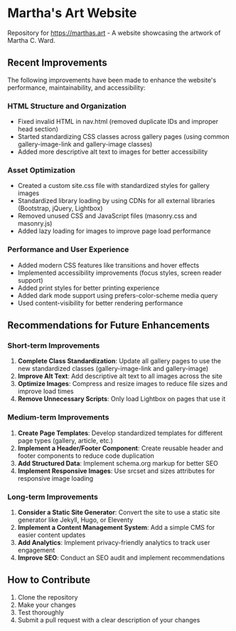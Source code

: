 # Martha's Art Website

Repository for https://marthas.art - A website showcasing the artwork of Martha C. Ward.

## Recent Improvements

The following improvements have been made to enhance the website's performance, maintainability, and accessibility:

### HTML Structure and Organization
- Fixed invalid HTML in nav.html (removed duplicate IDs and improper head section)
- Started standardizing CSS classes across gallery pages (using common gallery-image-link and gallery-image classes)
- Added more descriptive alt text to images for better accessibility

### Asset Optimization
- Created a custom site.css file with standardized styles for gallery images
- Standardized library loading by using CDNs for all external libraries (Bootstrap, jQuery, Lightbox)
- Removed unused CSS and JavaScript files (masonry.css and masonry.js)
- Added lazy loading for images to improve page load performance

### Performance and User Experience
- Added modern CSS features like transitions and hover effects
- Implemented accessibility improvements (focus styles, screen reader support)
- Added print styles for better printing experience
- Added dark mode support using prefers-color-scheme media query
- Used content-visibility for better rendering performance

## Recommendations for Future Enhancements

### Short-term Improvements
1. **Complete Class Standardization**: Update all gallery pages to use the new standardized classes (gallery-image-link and gallery-image)
2. **Improve Alt Text**: Add descriptive alt text to all images across the site
3. **Optimize Images**: Compress and resize images to reduce file sizes and improve load times
4. **Remove Unnecessary Scripts**: Only load Lightbox on pages that use it

### Medium-term Improvements
1. **Create Page Templates**: Develop standardized templates for different page types (gallery, article, etc.)
2. **Implement a Header/Footer Component**: Create reusable header and footer components to reduce code duplication
3. **Add Structured Data**: Implement schema.org markup for better SEO
4. **Implement Responsive Images**: Use srcset and sizes attributes for responsive image loading

### Long-term Improvements
1. **Consider a Static Site Generator**: Convert the site to use a static site generator like Jekyll, Hugo, or Eleventy
2. **Implement a Content Management System**: Add a simple CMS for easier content updates
3. **Add Analytics**: Implement privacy-friendly analytics to track user engagement
4. **Improve SEO**: Conduct an SEO audit and implement recommendations

## How to Contribute

1. Clone the repository
2. Make your changes
3. Test thoroughly
4. Submit a pull request with a clear description of your changes
